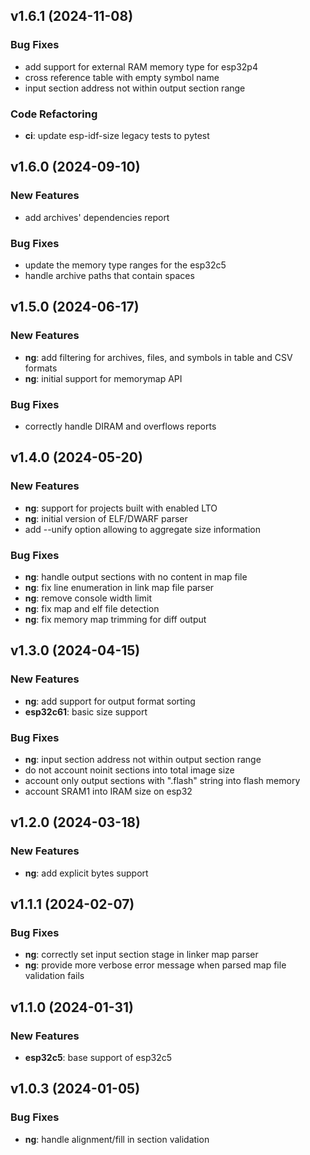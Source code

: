 ## v1.6.1 (2024-11-08)

### Bug Fixes

- add support for external RAM memory type for esp32p4
- cross reference table with empty symbol name
- input section address not within output section range

### Code Refactoring

- **ci**: update esp-idf-size legacy tests to pytest

## v1.6.0 (2024-09-10)

### New Features

- add archives' dependencies report

### Bug Fixes

- update the memory type ranges for the esp32c5
- handle archive paths that contain spaces

## v1.5.0 (2024-06-17)

### New Features

- **ng**: add filtering for archives, files, and symbols in table and CSV formats
- **ng**: initial support for memorymap API

### Bug Fixes

- correctly handle DIRAM and overflows reports

## v1.4.0 (2024-05-20)

### New Features

- **ng**: support for projects built with enabled LTO
- **ng**: initial version of ELF/DWARF parser
- add --unify option allowing to aggregate size information

### Bug Fixes

- **ng**: handle output sections with no content in map file
- **ng**: fix line enumeration in link map file parser
- **ng**: remove console width limit
- **ng**: fix map and elf file detection
- **ng**: fix memory map trimming for diff output

## v1.3.0 (2024-04-15)

### New Features

- **ng**: add support for output format sorting
- **esp32c61**: basic size support

### Bug Fixes

- **ng**: input section address not within output section range
- do not account noinit sections into total image size
- account only output sections with ".flash" string into flash memory
- account SRAM1 into IRAM size on esp32

## v1.2.0 (2024-03-18)

### New Features

- **ng**: add explicit bytes support

## v1.1.1 (2024-02-07)

### Bug Fixes

- **ng**: correctly set input section stage in linker map parser
- **ng**: provide more verbose error message when parsed map file validation fails

## v1.1.0 (2024-01-31)

### New Features

- **esp32c5**: base support of esp32c5

## v1.0.3 (2024-01-05)

### Bug Fixes

- **ng**: handle alignment/fill in section validation
